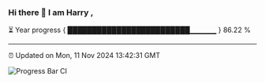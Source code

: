 ### Hi there 👋 I am Harry , 

⏳ Year progress { █████████████████████████▁▁▁▁▁ } 86.22 %

---

⏰ Updated on Mon, 11 Nov 2024 13:42:31 GMT

![Progress Bar CI](https://github.com/duykhang68/duykhang68/workflows/Progress%20Bar%20CI/badge.svg)

